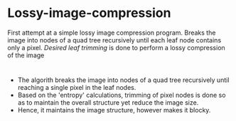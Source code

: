 # Lossy-image-compression

First attempt at a simple lossy image compression program. Breaks the image into nodes of a quad tree recursively until each leaf node contains only a pixel. *Desired leaf trimming* is done to perform a lossy compression of the image

#
- The algorith breaks the image into nodes of a quad tree recursively until reaching a single pixel in the leaf nodes. 
- Based on the 'entropy' calculations, trimming of pixel nodes is done so as to maintain the overall structure yet reduce the image size.
- Hence, it maintains the image structure, however makes it blocky.
